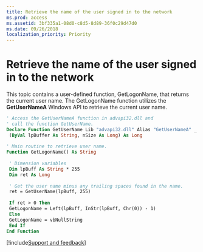 ```yaml
---
title: Retrieve the name of the user signed in to the network
ms.prod: access
ms.assetid: 3bf335a1-08d0-c8d5-8d89-36f0c29d47d0
ms.date: 09/26/2018
localization_priority: Priority
---
```



# Retrieve the name of the user signed in to the network

This topic contains a user-defined function, GetLogonName, that returns the current user name. The GetLogonName function utilizes the **GetUserNameA** Windows API to retrieve the current user name. 


```vb
' Access the GetUserNameA function in advapi32.dll and 
' call the function GetUserName. 
Declare Function GetUserName Lib "advapi32.dll" Alias "GetUserNameA" _ 
 (ByVal lpBuffer As String, nSize As Long) As Long 
 
' Main routine to retrieve user name. 
Function GetLogonName() As String 
 
 ' Dimension variables 
 Dim lpBuff As String * 255 
 Dim ret As Long 
 
 ' Get the user name minus any trailing spaces found in the name. 
 ret = GetUserName(lpBuff, 255) 
 
 If ret > 0 Then 
 GetLogonName = Left(lpBuff, InStr(lpBuff, Chr(0)) - 1) 
 Else 
 GetLogonName = vbNullString 
 End If 
End Function
```

[!include[Support and feedback](~/includes/feedback-boilerplate.md)]